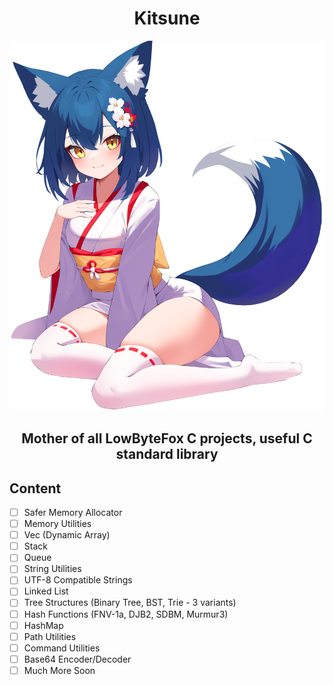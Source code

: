 <h1 align="center">Kitsune</h1>

<p align="center">
<img width="512" src="./character.png" />
</p>
<h3 align="center" style="font-size: 150%;">Mother of all LowByteFox C projects, useful C standard library</h3>

## Content
- [ ] Safer Memory Allocator
- [ ] Memory Utilities
- [ ] Vec (Dynamic Array)
- [ ] Stack
- [ ] Queue
- [ ] String Utilities
- [ ] UTF-8 Compatible Strings
- [ ] Linked List
- [ ] Tree Structures (Binary Tree, BST, Trie - 3 variants)
- [ ] Hash Functions (FNV-1a, DJB2, SDBM, Murmur3)
- [ ] HashMap
- [ ] Path Utilities
- [ ] Command Utilities
- [ ] Base64 Encoder/Decoder
- [ ] Much More Soon
